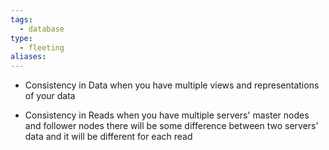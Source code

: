 ```yaml
---
tags:
  - database
type:
  - fleeting
aliases:
---
```

- Consistency in Data
	when you have multiple views and representations of your data

- Consistency in Reads
	when you have multiple servers' master nodes and follower nodes there will be some difference between two servers' data and it will be different for each read
